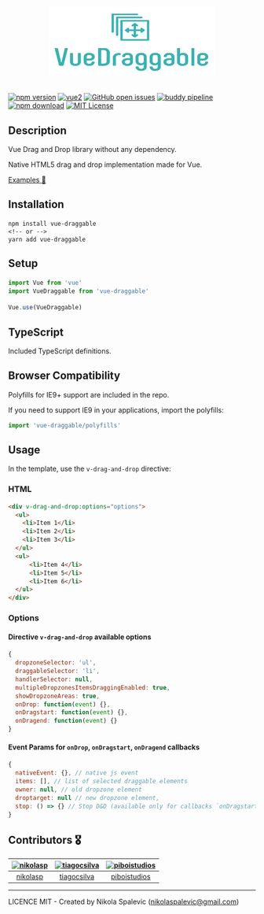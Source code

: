 # <p align="center"><img src="./vue-draggable.png" width="340" height="140"></p>

[![npm version](https://img.shields.io/npm/v/vue-draggable.svg?maxAge=2592000&v=1.1.1)](https://www.npmjs.com/package/vue-draggable)
[![vue2](https://img.shields.io/badge/vue-2.x-brightgreen.svg)](https://vuejs.org/)
[![GitHub open issues](https://img.shields.io/github/issues/Vivify-Ideas/vue-draggable.svg?maxAge=2592000&v=1.1.1)](https://github.com/Vivify-Ideas/vue-draggable/issues?q=is%3Aopen+is%3Aissue)
[![buddy pipeline](https://app.buddy.works/nikolaspalevic/vue-draggable/pipelines/pipeline/169364/badge.svg?token=c3d8c0680777ef9d392a29db49cc6e35ad9140a4a596410bfa65860e358bad5e "buddy pipeline")](https://app.buddy.works/nikolaspalevic/vue-draggable/pipelines/pipeline/169364)
[![npm download](https://img.shields.io/npm/dt/vue-draggable.svg?maxAge=2592000&v=1.1.1)](https://www.npmjs.com/package/vue-draggable)
[![MIT License](https://img.shields.io/github/license/Vivify-Ideas/vue-draggable.svg)](https://github.com/Vivify-Ideas/vue-draggable/blob/master/LICENSE)

## Description

Vue Drag and Drop library without any dependency.

Native HTML5 drag and drop implementation made for Vue.

[Examples 🎪](https://vivify-ideas.github.io/vue-draggable/example/)

## Installation

```
npm install vue-draggable
<!-- or -->
yarn add vue-draggable
```

## Setup

```javascript
import Vue from 'vue'
import VueDraggable from 'vue-draggable'

Vue.use(VueDraggable)
```

## TypeScript

Included TypeScript definitions.

## Browser Compatibility
Polyfills for IE9+ support are included in the repo.

If you need to support IE9 in your applications, import the polyfills:

```javascript
import 'vue-draggable/polyfills'
```

## Usage

In the template, use the `v-drag-and-drop` directive:

### HTML

```html
<div v-drag-and-drop:options="options">
  <ul>
    <li>Item 1</li>
    <li>Item 2</li>
    <li>Item 3</li>
  </ul>
  <ul>
      <li>Item 4</li>
      <li>Item 5</li>
      <li>Item 6</li>
  </ul>
</div>
```

### Options

#### Directive `v-drag-and-drop` available options

```javascript
{
  dropzoneSelector: 'ul',
  draggableSelector: 'li',
  handlerSelector: null,
  multipleDropzonesItemsDraggingEnabled: true,
  showDropzoneAreas: true,
  onDrop: function(event) {},
  onDragstart: function(event) {},
  onDragend: function(event) {}
}
```

#### Event Params for `onDrop`, `onDragstart`, `onDragend` callbacks

```javascript
{
  nativeEvent: {}, // native js event
  items: [], // list of selected draggable elements
  owner: null, // old dropzone element
  droptarget: null // new dropzone element,
  stop: () => {} // Stop D&D (available only for callbacks `onDragstart` and `onDragend`)
}
```

## Contributors 🎖

[<img alt="nikolasp" src="https://avatars2.githubusercontent.com/u/9221865?v=4&s=100&width=100">](https://github.com/nikolasp) |[<img alt="tiagocsilva" src="https://avatars3.githubusercontent.com/u/18669835?v=4&s=100&width=100">](https://github.com/tiagocsilva) |[<img alt="piboistudios" src="https://avatars3.githubusercontent.com/u/21025122?v=4&s=100&width=100">](https://github.com/piboistudios) |
:---:|:---:|:---:|
[nikolasp](https://github.com/nikolasp)|[tiagocsilva](https://github.com/tiagocsilva)|[piboistudios](https://github.com/piboistudios)|

---

LICENCE MIT - Created by Nikola Spalevic (nikolaspalevic@gmail.com)
